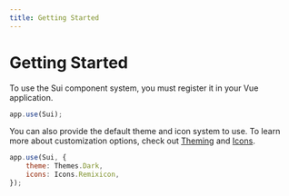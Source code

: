 ```yaml
---
title: Getting Started
---
```


# Getting Started
To use the Sui component system, you must register it in your Vue application.

```js
app.use(Sui);
```

You can also provide the default theme and icon system to use. To learn more about customization options, check out [Theming](/theming) and [Icons](/icons).

```js
app.use(Sui, {
    theme: Themes.Dark,
    icons: Icons.Remixicon,
});
```